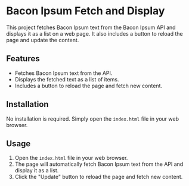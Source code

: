 # Bacon Ipsum Fetch and Display

This project fetches Bacon Ipsum text from the Bacon Ipsum API and displays it as a list on a web page. It also includes a button to reload the page and update the content.

## Features

- Fetches Bacon Ipsum text from the API.
- Displays the fetched text as a list of items.
- Includes a button to reload the page and fetch new content.

## Installation

No installation is required. Simply open the `index.html` file in your web browser.

## Usage

1. Open the `index.html` file in your web browser.
2. The page will automatically fetch Bacon Ipsum text from the API and display it as a list.
3. Click the "Update" button to reload the page and fetch new content.
